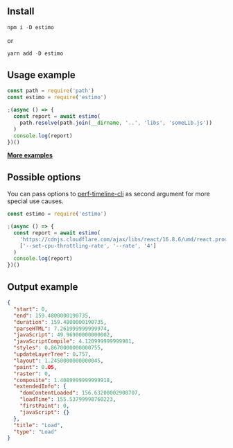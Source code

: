 ## Install

```js
npm i -D estimo
```

or

```js
yarn add -D estimo
```

## Usage example

```js
const path = require('path')
const estimo = require('estimo')

;(async () => {
  const report = await estimo(
    path.resolve(path.join(__dirname, '..', 'libs', 'someLib.js'))
  )
  console.log(report)
})()
```

**[More examples](https://github.com/mbalabash/estimo-examples)**

## Possible options

You can pass options to [perf-timeline-cli](https://github.com/CondeNast/perf-timeline-cli) as second argument for more special use causes.

```js
const estimo = require('estimo')

;(async () => {
  const report = await estimo(
    'https://cdnjs.cloudflare.com/ajax/libs/react/16.8.6/umd/react.production.min.js',
    ['--set-cpu-throttling-rate', '--rate', '4']
  )
  console.log(report)
})()
```

## Output example

```json
{
  "start": 0,
  "end": 159.4800000190735,
  "duration": 159.4800000190735,
  "parseHTML": 7.261999999999974,
  "javaScript": 49.96900000000002,
  "javaScriptCompile": 4.120999999999981,
  "styles": 0.8670000000000755,
  "updateLayerTree": 0.757,
  "layout": 1.2450000000000045,
  "paint": 0.05,
  "raster": 0,
  "composite": 1.4089999999999918,
  "extendedInfo": {
    "domContentLoaded": 156.63200002908707,
    "loadTime": 155.53799998760223,
    "firstPaint": 0,
    "javaScript": {}
  },
  "title": "Load",
  "type": "Load"
}
```
